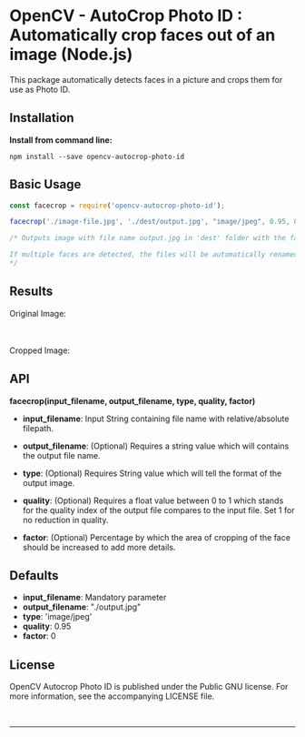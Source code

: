 # OpenCV - AutoCrop Photo ID : Automatically crop faces out of an image (Node.js)

<!-- ![CI](https://github.com/arghyadeep-k/opencv-autocrop-photo-id/workflows/CI/badge.svg?branch=master)
![codecov.io](https://codecov.io/github/arghyadeep-k/opencv-autocrop-photo-id/coverage.svg?branch=master)
![npm](https://img.shields.io/npm/v/opencv-autocrop-photo-id)
![npm bundle size](https://img.shields.io/bundlephobia/min/opencv-autocrop-photo-id)
![Libraries.io SourceRank](https://img.shields.io/librariesio/sourcerank/npm/opencv-autocrop-photo-id)
![Depfu](https://img.shields.io/depfu/arghyadeep-k/opencv-autocrop-photo-id)
![Snyk Vulnerabilities for npm package](https://img.shields.io/snyk/vulnerabilities/npm/opencv-autocrop-photo-id)
![npm](https://img.shields.io/npm/dt/opencv-autocrop-photo-id)
![NPM](https://img.shields.io/npm/l/opencv-autocrop-photo-id?color=blue) -->


This package automatically detects faces in a picture and crops them for use as Photo ID.

## Installation

<!-- [![NPM](https://nodei.co/npm/opencv-autocrop-photo-id.png)](https://nodei.co/npm/opencv-autocrop-photo-id/) -->

**Install from command line:**

`npm install --save opencv-autocrop-photo-id`



## Basic Usage
```javascript
const facecrop = require('opencv-autocrop-photo-id');

facecrop('./image-file.jpg', './dest/output.jpg', "image/jpeg", 0.95, 0.25);

/* Outputs image with file name output.jpg in 'dest' folder with the face cropped out.

If multiple faces are detected, the files will be automatically renamed to output-1.jpg, output-2.jpg and so on.
*/
```

## Results

Original Image:



<br><br>
Cropped Image:



## API
**facecrop(input_filename, output_filename, type, quality, factor)**

- **input_filename**: Input String containing file name with relative/absolute filepath.

- **output_filename**: (Optional) Requires a string value which will contains the output file name.

- **type**: (Optional) Requires String value which will tell the format of the output image.

- **quality**: (Optional) Requires a float value between 0 to 1 which stands for the quality index of the output file compares to the input file. Set 1 for no reduction in quality.

- **factor**: (Optional) Percentage by which the area of cropping of the face should be increased to add more details.

## Defaults 

 - **input_filename**: Mandatory parameter
 - **output_filename**: "./output.jpg"
 - **type**: 'image/jpeg'
 - **quality**: 0.95
 - **factor**: 0


## License

OpenCV Autocrop Photo ID is published under the Public GNU license. For more information, see the accompanying LICENSE file. 

<br>

---

<br>
